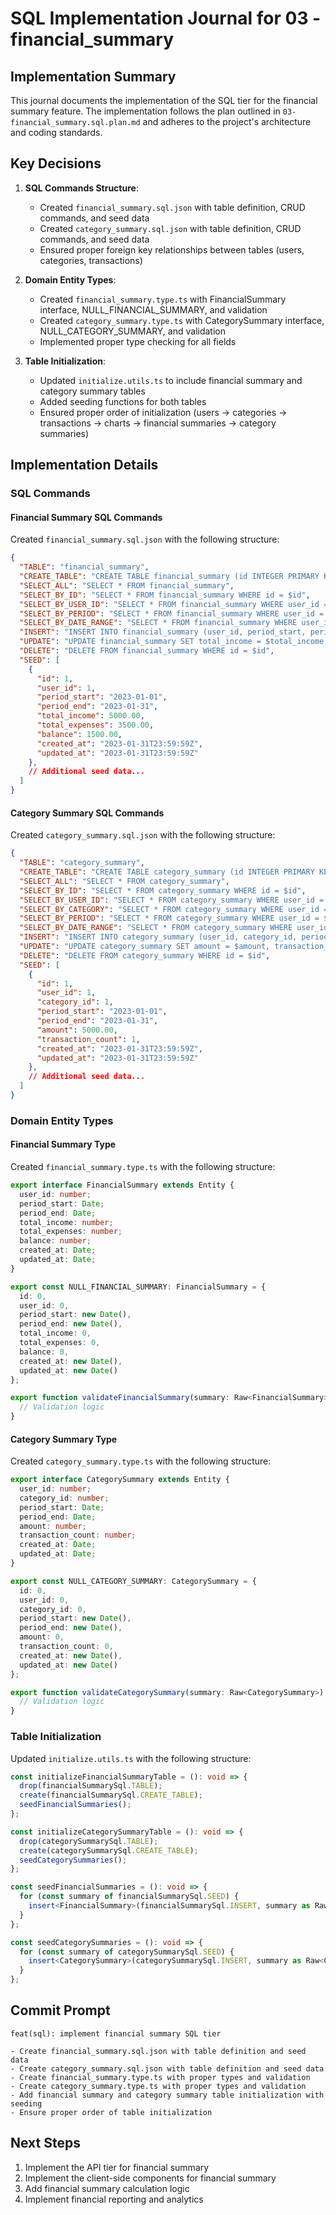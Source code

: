 # SQL Implementation Journal for 03 - financial_summary

## Implementation Summary

This journal documents the implementation of the SQL tier for the financial summary feature. The implementation follows the plan outlined in `03-financial_summary.sql.plan.md` and adheres to the project's architecture and coding standards.

## Key Decisions

1. **SQL Commands Structure**:
   - Created `financial_summary.sql.json` with table definition, CRUD commands, and seed data
   - Created `category_summary.sql.json` with table definition, CRUD commands, and seed data
   - Ensured proper foreign key relationships between tables (users, categories, transactions)

2. **Domain Entity Types**:
   - Created `financial_summary.type.ts` with FinancialSummary interface, NULL_FINANCIAL_SUMMARY, and validation
   - Created `category_summary.type.ts` with CategorySummary interface, NULL_CATEGORY_SUMMARY, and validation
   - Implemented proper type checking for all fields

3. **Table Initialization**:
   - Updated `initialize.utils.ts` to include financial summary and category summary tables
   - Added seeding functions for both tables
   - Ensured proper order of initialization (users → categories → transactions → charts → financial summaries → category summaries)

## Implementation Details

### SQL Commands

#### Financial Summary SQL Commands

Created `financial_summary.sql.json` with the following structure:

```json
{
  "TABLE": "financial_summary",
  "CREATE_TABLE": "CREATE TABLE financial_summary (id INTEGER PRIMARY KEY AUTOINCREMENT, user_id INTEGER NOT NULL, period_start DATE NOT NULL, period_end DATE NOT NULL, total_income DECIMAL(10,2) NOT NULL DEFAULT 0, total_expenses DECIMAL(10,2) NOT NULL DEFAULT 0, balance DECIMAL(10,2) NOT NULL DEFAULT 0, created_at DATETIME NOT NULL, updated_at DATETIME NOT NULL, FOREIGN KEY (user_id) REFERENCES user(id), UNIQUE(user_id, period_start, period_end))",
  "SELECT_ALL": "SELECT * FROM financial_summary",
  "SELECT_BY_ID": "SELECT * FROM financial_summary WHERE id = $id",
  "SELECT_BY_USER_ID": "SELECT * FROM financial_summary WHERE user_id = $user_id",
  "SELECT_BY_PERIOD": "SELECT * FROM financial_summary WHERE user_id = $user_id AND period_start = $period_start AND period_end = $period_end",
  "SELECT_BY_DATE_RANGE": "SELECT * FROM financial_summary WHERE user_id = $user_id AND period_start >= $start_date AND period_end <= $end_date",
  "INSERT": "INSERT INTO financial_summary (user_id, period_start, period_end, total_income, total_expenses, balance, created_at, updated_at) VALUES ($user_id, $period_start, $period_end, $total_income, $total_expenses, $balance, $created_at, $updated_at)",
  "UPDATE": "UPDATE financial_summary SET total_income = $total_income, total_expenses = $total_expenses, balance = $balance, updated_at = $updated_at WHERE id = $id",
  "DELETE": "DELETE FROM financial_summary WHERE id = $id",
  "SEED": [
    {
      "id": 1,
      "user_id": 1,
      "period_start": "2023-01-01",
      "period_end": "2023-01-31",
      "total_income": 5000.00,
      "total_expenses": 3500.00,
      "balance": 1500.00,
      "created_at": "2023-01-31T23:59:59Z",
      "updated_at": "2023-01-31T23:59:59Z"
    },
    // Additional seed data...
  ]
}
```

#### Category Summary SQL Commands

Created `category_summary.sql.json` with the following structure:

```json
{
  "TABLE": "category_summary",
  "CREATE_TABLE": "CREATE TABLE category_summary (id INTEGER PRIMARY KEY AUTOINCREMENT, user_id INTEGER NOT NULL, category_id INTEGER NOT NULL, period_start DATE NOT NULL, period_end DATE NOT NULL, amount DECIMAL(10,2) NOT NULL DEFAULT 0, transaction_count INTEGER NOT NULL DEFAULT 0, created_at DATETIME NOT NULL, updated_at DATETIME NOT NULL, FOREIGN KEY (user_id) REFERENCES user(id), FOREIGN KEY (category_id) REFERENCES category(id), UNIQUE(user_id, category_id, period_start, period_end))",
  "SELECT_ALL": "SELECT * FROM category_summary",
  "SELECT_BY_ID": "SELECT * FROM category_summary WHERE id = $id",
  "SELECT_BY_USER_ID": "SELECT * FROM category_summary WHERE user_id = $user_id",
  "SELECT_BY_CATEGORY": "SELECT * FROM category_summary WHERE user_id = $user_id AND category_id = $category_id",
  "SELECT_BY_PERIOD": "SELECT * FROM category_summary WHERE user_id = $user_id AND period_start = $period_start AND period_end = $period_end",
  "SELECT_BY_DATE_RANGE": "SELECT * FROM category_summary WHERE user_id = $user_id AND period_start >= $start_date AND period_end <= $end_date",
  "INSERT": "INSERT INTO category_summary (user_id, category_id, period_start, period_end, amount, transaction_count, created_at, updated_at) VALUES ($user_id, $category_id, $period_start, $period_end, $amount, $transaction_count, $created_at, $updated_at)",
  "UPDATE": "UPDATE category_summary SET amount = $amount, transaction_count = $transaction_count, updated_at = $updated_at WHERE id = $id",
  "DELETE": "DELETE FROM category_summary WHERE id = $id",
  "SEED": [
    {
      "id": 1,
      "user_id": 1,
      "category_id": 1,
      "period_start": "2023-01-01",
      "period_end": "2023-01-31",
      "amount": 5000.00,
      "transaction_count": 1,
      "created_at": "2023-01-31T23:59:59Z",
      "updated_at": "2023-01-31T23:59:59Z"
    },
    // Additional seed data...
  ]
}
```

### Domain Entity Types

#### Financial Summary Type

Created `financial_summary.type.ts` with the following structure:

```typescript
export interface FinancialSummary extends Entity {
  user_id: number;
  period_start: Date;
  period_end: Date;
  total_income: number;
  total_expenses: number;
  balance: number;
  created_at: Date;
  updated_at: Date;
}

export const NULL_FINANCIAL_SUMMARY: FinancialSummary = {
  id: 0,
  user_id: 0,
  period_start: new Date(),
  period_end: new Date(),
  total_income: 0,
  total_expenses: 0,
  balance: 0,
  created_at: new Date(),
  updated_at: new Date()
};

export function validateFinancialSummary(summary: Raw<FinancialSummary>): boolean {
  // Validation logic
}
```

#### Category Summary Type

Created `category_summary.type.ts` with the following structure:

```typescript
export interface CategorySummary extends Entity {
  user_id: number;
  category_id: number;
  period_start: Date;
  period_end: Date;
  amount: number;
  transaction_count: number;
  created_at: Date;
  updated_at: Date;
}

export const NULL_CATEGORY_SUMMARY: CategorySummary = {
  id: 0,
  user_id: 0,
  category_id: 0,
  period_start: new Date(),
  period_end: new Date(),
  amount: 0,
  transaction_count: 0,
  created_at: new Date(),
  updated_at: new Date()
};

export function validateCategorySummary(summary: Raw<CategorySummary>): boolean {
  // Validation logic
}
```

### Table Initialization

Updated `initialize.utils.ts` with the following structure:

```typescript
const initializeFinancialSummaryTable = (): void => {
  drop(financialSummarySql.TABLE);
  create(financialSummarySql.CREATE_TABLE);
  seedFinancialSummaries();
};

const initializeCategorySummaryTable = (): void => {
  drop(categorySummarySql.TABLE);
  create(categorySummarySql.CREATE_TABLE);
  seedCategorySummaries();
};

const seedFinancialSummaries = (): void => {
  for (const summary of financialSummarySql.SEED) {
    insert<FinancialSummary>(financialSummarySql.INSERT, summary as Raw<FinancialSummary>);
  }
};

const seedCategorySummaries = (): void => {
  for (const summary of categorySummarySql.SEED) {
    insert<CategorySummary>(categorySummarySql.INSERT, summary as Raw<CategorySummary>);
  }
};
```

## Commit Prompt

```
feat(sql): implement financial summary SQL tier

- Create financial_summary.sql.json with table definition and seed data
- Create category_summary.sql.json with table definition and seed data
- Create financial_summary.type.ts with proper types and validation
- Create category_summary.type.ts with proper types and validation
- Add financial summary and category summary table initialization with seeding
- Ensure proper order of table initialization
```

## Next Steps

1. Implement the API tier for financial summary
2. Implement the client-side components for financial summary
3. Add financial summary calculation logic
4. Implement financial reporting and analytics 